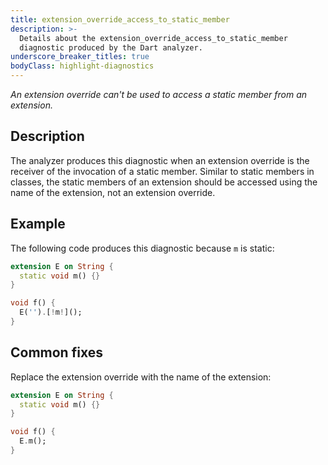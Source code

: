 ```yaml
---
title: extension_override_access_to_static_member
description: >-
  Details about the extension_override_access_to_static_member
  diagnostic produced by the Dart analyzer.
underscore_breaker_titles: true
bodyClass: highlight-diagnostics
---
```


_An extension override can't be used to access a static member from an
extension._

## Description

The analyzer produces this diagnostic when an extension override is the
receiver of the invocation of a static member. Similar to static members in
classes, the static members of an extension should be accessed using the
name of the extension, not an extension override.

## Example

The following code produces this diagnostic because `m` is static:

```dart
extension E on String {
  static void m() {}
}

void f() {
  E('').[!m!]();
}
```

## Common fixes

Replace the extension override with the name of the extension:

```dart
extension E on String {
  static void m() {}
}

void f() {
  E.m();
}
```
